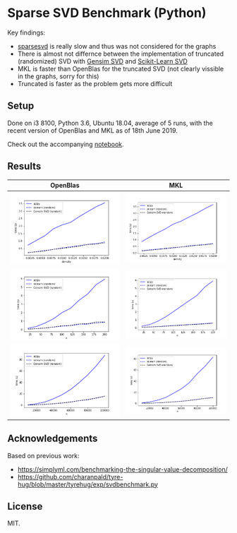 # Sparse SVD Benchmark (Python)


Key findings:

* [sparsesvd](https://pypi.org/project/sparsesvd/) is really slow and thus was not considered for the graphs
* There is almost not differnce between the implementation of truncated (randomized) SVD with [Gensim SVD](https://radimrehurek.com/gensim/models/lsimodel.html#gensim.models.lsimodel.stochastic_svd) and [Scikit-Learn SVD](https://scikit-learn.org/stable/modules/generated/sklearn.decomposition.TruncatedSVD.html)
* MKL is faster than OpenBlas for the truncated SVD (not clearly vissible in the graphs, sorry for this)
* Truncated is faster as the problem gets more difficult

## Setup

Done on i3 8100, Python 3.6, Ubuntu 18.04, average of 5 runs, with the recent version of OpenBlas and MKL as of 18th June 2019.

Check out the accompanying [notebook](benchmark_svd.ipynb).

## Results

OpenBlas            |  MKL
:-------------------------:|:-------------------------:
![](openblas/time_densities.png)  |  ![](mkl/time_densities.png)
![](openblas/time_ks.png)  |  ![](mkl/time_ks.png)
![](openblas/time_ns.png)  |  ![](mkl/time_ns.png)

## Acknowledgements

Based on previous work:
* https://simplyml.com/benchmarking-the-singular-value-decomposition/
* https://github.com/charanpald/tyre-hug/blob/master/tyrehug/exp/svdbenchmark.py


## License

MIT.